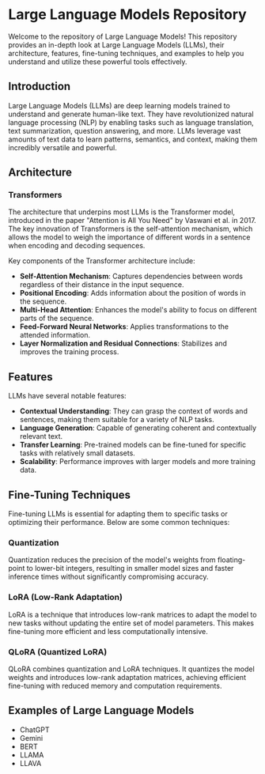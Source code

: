 # Large Language Models Repository

Welcome to the repository of Large Language Models! This repository provides an in-depth look at Large Language Models (LLMs), their architecture, features, fine-tuning techniques, and examples to help you understand and utilize these powerful tools effectively.

## Introduction

Large Language Models (LLMs) are deep learning models trained to understand and generate human-like text. They have revolutionized natural language processing (NLP) by enabling tasks such as language translation, text summarization, question answering, and more. LLMs leverage vast amounts of text data to learn patterns, semantics, and context, making them incredibly versatile and powerful.

## Architecture

### Transformers

The architecture that underpins most LLMs is the Transformer model, introduced in the paper "Attention is All You Need" by Vaswani et al. in 2017. The key innovation of Transformers is the self-attention mechanism, which allows the model to weigh the importance of different words in a sentence when encoding and decoding sequences.

Key components of the Transformer architecture include:

- **Self-Attention Mechanism**: Captures dependencies between words regardless of their distance in the input sequence.
- **Positional Encoding**: Adds information about the position of words in the sequence.
- **Multi-Head Attention**: Enhances the model's ability to focus on different parts of the sequence.
- **Feed-Forward Neural Networks**: Applies transformations to the attended information.
- **Layer Normalization and Residual Connections**: Stabilizes and improves the training process.

## Features

LLMs have several notable features:

- **Contextual Understanding**: They can grasp the context of words and sentences, making them suitable for a variety of NLP tasks.
- **Language Generation**: Capable of generating coherent and contextually relevant text.
- **Transfer Learning**: Pre-trained models can be fine-tuned for specific tasks with relatively small datasets.
- **Scalability**: Performance improves with larger models and more training data.

## Fine-Tuning Techniques

Fine-tuning LLMs is essential for adapting them to specific tasks or optimizing their performance. Below are some common techniques:

### Quantization

Quantization reduces the precision of the model's weights from floating-point to lower-bit integers, resulting in smaller model sizes and faster inference times without significantly compromising accuracy.

### LoRA (Low-Rank Adaptation)

LoRA is a technique that introduces low-rank matrices to adapt the model to new tasks without updating the entire set of model parameters. This makes fine-tuning more efficient and less computationally intensive.

### QLoRA (Quantized LoRA)

QLoRA combines quantization and LoRA techniques. It quantizes the model weights and introduces low-rank adaptation matrices, achieving efficient fine-tuning with reduced memory and computation requirements.

## Examples of Large Language Models

- ChatGPT
- Gemini
- BERT
- LLAMA
- LLAVA
